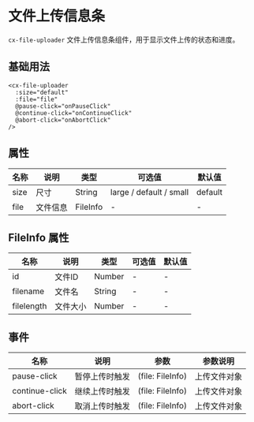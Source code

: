 # 文件上传信息条

`cx-file-uploader` 文件上传信息条组件，用于显示文件上传的状态和进度。

## 基础用法

```vue
<cx-file-uploader
  :size="default"
  :file="file"
  @pause-click="onPauseClick"
  @continue-click="onContinueClick"
  @abort-click="onAbortClick"
/>
```

## 属性

| 名称 | 说明 | 类型 | 可选值 | 默认值 |
| ---- | ---- | ---- | ----- | ----- |
| size | 尺寸 | String | large / default / small | default |
| file | 文件信息 | FileInfo | - | - |

## FileInfo 属性

| 名称 | 说明 | 类型 | 可选值 | 默认值 |
| ---- | ---- | ---- | ----- | ----- |
| id | 文件ID | Number | - | - |
| filename | 文件名 | String | - | - |
| filelength | 文件大小 | Number | - | - |

## 事件

| 名称 | 说明 | 参数 | 参数说明 |
| ---- | ---- | ---- | ----- |
| pause-click | 暂停上传时触发 | (file: FileInfo) | 上传文件对象 |
| continue-click | 继续上传时触发 | (file: FileInfo) | 上传文件对象 |
| abort-click | 取消上传时触发 | (file: FileInfo) | 上传文件对象 |

